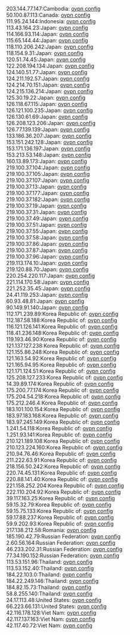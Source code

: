 203.144.77.147:Cambodia: [ovpn config](vpn/203_144_77_147.ovpn)  
50.100.87.113:Canada: [ovpn config](vpn/50_100_87_113.ovpn)  
111.95.24.144:Indonesia: [ovpn config](vpn/111_95_24_144.ovpn)  
113.43.164.23:Japan: [ovpn config](vpn/113_43_164_23.ovpn)  
114.166.93.114:Japan: [ovpn config](vpn/114_166_93_114.ovpn)  
115.65.144.44:Japan: [ovpn config](vpn/115_65_144_44.ovpn)  
118.110.206.242:Japan: [ovpn config](vpn/118_110_206_242.ovpn)  
118.154.9.31:Japan: [ovpn config](vpn/118_154_9_31.ovpn)  
120.51.74.45:Japan: [ovpn config](vpn/120_51_74_45.ovpn)  
122.208.194.134:Japan: [ovpn config](vpn/122_208_194_134.ovpn)  
124.140.51.77:Japan: [ovpn config](vpn/124_140_51_77.ovpn)  
124.211.192.57:Japan: [ovpn config](vpn/124_211_192_57.ovpn)  
124.214.70.151:Japan: [ovpn config](vpn/124_214_70_151.ovpn)  
124.215.136.214:Japan: [ovpn config](vpn/124_215_136_214.ovpn)  
125.30.19.22:Japan: [ovpn config](vpn/125_30_19_22.ovpn)  
126.118.67.115:Japan: [ovpn config](vpn/126_118_67_115.ovpn)  
126.121.100.235:Japan: [ovpn config](vpn/126_121_100_235.ovpn)  
126.130.61.69:Japan: [ovpn config](vpn/126_130_61_69.ovpn)  
126.208.123.206:Japan: [ovpn config](vpn/126_208_123_206.ovpn)  
126.77.139.139:Japan: [ovpn config](vpn/126_77_139_139.ovpn)  
133.186.36.207:Japan: [ovpn config](vpn/133_186_36_207.ovpn)  
153.151.242.128:Japan: [ovpn config](vpn/153_151_242_128.ovpn)  
153.171.136.197:Japan: [ovpn config](vpn/153_171_136_197.ovpn)  
153.213.53.148:Japan: [ovpn config](vpn/153_213_53_148.ovpn)  
160.13.89.173:Japan: [ovpn config](vpn/160_13_89_173.ovpn)  
219.100.37.104:Japan: [ovpn config](vpn/219_100_37_104.ovpn)  
219.100.37.105:Japan: [ovpn config](vpn/219_100_37_105.ovpn)  
219.100.37.107:Japan: [ovpn config](vpn/219_100_37_107.ovpn)  
219.100.37.13:Japan: [ovpn config](vpn/219_100_37_13.ovpn)  
219.100.37.177:Japan: [ovpn config](vpn/219_100_37_177.ovpn)  
219.100.37.182:Japan: [ovpn config](vpn/219_100_37_182.ovpn)  
219.100.37.19:Japan: [ovpn config](vpn/219_100_37_19.ovpn)  
219.100.37.31:Japan: [ovpn config](vpn/219_100_37_31.ovpn)  
219.100.37.49:Japan: [ovpn config](vpn/219_100_37_49.ovpn)  
219.100.37.51:Japan: [ovpn config](vpn/219_100_37_51.ovpn)  
219.100.37.55:Japan: [ovpn config](vpn/219_100_37_55.ovpn)  
219.100.37.58:Japan: [ovpn config](vpn/219_100_37_58.ovpn)  
219.100.37.86:Japan: [ovpn config](vpn/219_100_37_86.ovpn)  
219.100.37.87:Japan: [ovpn config](vpn/219_100_37_87.ovpn)  
219.100.37.96:Japan: [ovpn config](vpn/219_100_37_96.ovpn)  
219.113.174.10:Japan: [ovpn config](vpn/219_113_174_10.ovpn)  
219.120.88.70:Japan: [ovpn config](vpn/219_120_88_70.ovpn)  
220.254.220.117:Japan: [ovpn config](vpn/220_254_220_117.ovpn)  
221.114.170.58:Japan: [ovpn config](vpn/221_114_170_58.ovpn)  
221.252.35.45:Japan: [ovpn config](vpn/221_252_35_45.ovpn)  
24.41.119.253:Japan: [ovpn config](vpn/24_41_119_253.ovpn)  
60.93.48.81:Japan: [ovpn config](vpn/60_93_48_81.ovpn)  
90.149.91.140:Japan: [ovpn config](vpn/90_149_91_140.ovpn)  
112.171.239.89:Korea Republic of: [ovpn config](vpn/112_171_239_89.ovpn)  
112.187.58.188:Korea Republic of: [ovpn config](vpn/112_187_58_188.ovpn)  
116.121.126.141:Korea Republic of: [ovpn config](vpn/116_121_126_141.ovpn)  
118.41.236.148:Korea Republic of: [ovpn config](vpn/118_41_236_148.ovpn)  
119.193.46.90:Korea Republic of: [ovpn config](vpn/119_193_46_90.ovpn)  
121.137.127.238:Korea Republic of: [ovpn config](vpn/121_137_127_238.ovpn)  
121.155.86.248:Korea Republic of: [ovpn config](vpn/121_155_86_248.ovpn)  
121.163.54.92:Korea Republic of: [ovpn config](vpn/121_163_54_92.ovpn)  
121.165.94.95:Korea Republic of: [ovpn config](vpn/121_165_94_95.ovpn)  
121.171.124.51:Korea Republic of: [ovpn config](vpn/121_171_124_51.ovpn)  
125.208.127.233:Korea Republic of: [ovpn config](vpn/125_208_127_233.ovpn)  
14.39.89.174:Korea Republic of: [ovpn config](vpn/14_39_89_174.ovpn)  
175.200.77.174:Korea Republic of: [ovpn config](vpn/175_200_77_174.ovpn)  
175.204.54.218:Korea Republic of: [ovpn config](vpn/175_204_54_218.ovpn)  
175.212.246.4:Korea Republic of: [ovpn config](vpn/175_212_246_4.ovpn)  
183.101.100.154:Korea Republic of: [ovpn config](vpn/183_101_100_154.ovpn)  
183.97.183.168:Korea Republic of: [ovpn config](vpn/183_97_183_168.ovpn)  
183.97.245.149:Korea Republic of: [ovpn config](vpn/183_97_245_149.ovpn)  
1.241.54.118:Korea Republic of: [ovpn config](vpn/1_241_54_118.ovpn)  
1.251.93.141:Korea Republic of: [ovpn config](vpn/1_251_93_141.ovpn)  
210.121.189.108:Korea Republic of: [ovpn config](vpn/210_121_189_108.ovpn)  
210.123.224.160:Korea Republic of: [ovpn config](vpn/210_123_224_160.ovpn)  
210.94.76.46:Korea Republic of: [ovpn config](vpn/210_94_76_46.ovpn)  
211.222.63.91:Korea Republic of: [ovpn config](vpn/211_222_63_91.ovpn)  
218.156.50.242:Korea Republic of: [ovpn config](vpn/218_156_50_242.ovpn)  
220.74.45.131:Korea Republic of: [ovpn config](vpn/220_74_45_131.ovpn)  
220.88.141.40:Korea Republic of: [ovpn config](vpn/220_88_141_40.ovpn)  
221.158.252.204:Korea Republic of: [ovpn config](vpn/221_158_252_204.ovpn)  
222.110.204.92:Korea Republic of: [ovpn config](vpn/222_110_204_92.ovpn)  
39.117.163.25:Korea Republic of: [ovpn config](vpn/39_117_163_25.ovpn)  
59.15.32.79:Korea Republic of: [ovpn config](vpn/59_15_32_79.ovpn)  
59.15.75.133:Korea Republic of: [ovpn config](vpn/59_15_75_133.ovpn)  
59.17.88.237:Korea Republic of: [ovpn config](vpn/59_17_88_237.ovpn)  
59.9.202.93:Korea Republic of: [ovpn config](vpn/59_9_202_93.ovpn)  
217.138.212.58:Romania: [ovpn config](vpn/217_138_212_58.ovpn)  
185.190.42.79:Russian Federation: [ovpn config](vpn/185_190_42_79.ovpn)  
2.60.56.164:Russian Federation: [ovpn config](vpn/2_60_56_164.ovpn)  
46.233.202.31:Russian Federation: [ovpn config](vpn/46_233_202_31.ovpn)  
77.34.190.152:Russian Federation: [ovpn config](vpn/77_34_190_152.ovpn)  
113.53.151.96:Thailand: [ovpn config](vpn/113_53_151_96.ovpn)  
113.53.152.40:Thailand: [ovpn config](vpn/113_53_152_40.ovpn)  
184.22.103.0:Thailand: [ovpn config](vpn/184_22_103_0.ovpn)  
184.22.249.146:Thailand: [ovpn config](vpn/184_22_249_146.ovpn)  
184.82.15.73:Thailand: [ovpn config](vpn/184_82_15_73.ovpn)  
58.8.255.140:Thailand: [ovpn config](vpn/58_8_255_140.ovpn)  
24.17.113.48:United States: [ovpn config](vpn/24_17_113_48.ovpn)  
66.223.66.131:United States: [ovpn config](vpn/66_223_66_131.ovpn)  
42.116.178.128:Viet Nam: [ovpn config](vpn/42_116_178_128.ovpn)  
42.117.137.163:Viet Nam: [ovpn config](vpn/42_117_137_163.ovpn)  
42.117.40.72:Viet Nam: [ovpn config](vpn/42_117_40_72.ovpn)  
